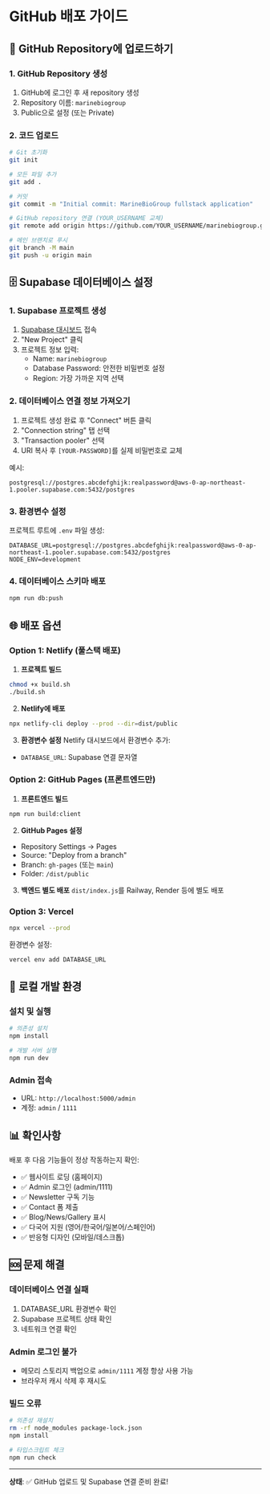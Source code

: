 # GitHub 배포 가이드

## 🚀 GitHub Repository에 업로드하기

### 1. GitHub Repository 생성
1. GitHub에 로그인 후 새 repository 생성
2. Repository 이름: `marinebiogroup`
3. Public으로 설정 (또는 Private)

### 2. 코드 업로드
```bash
# Git 초기화
git init

# 모든 파일 추가
git add .

# 커밋
git commit -m "Initial commit: MarineBioGroup fullstack application"

# GitHub repository 연결 (YOUR_USERNAME 교체)
git remote add origin https://github.com/YOUR_USERNAME/marinebiogroup.git

# 메인 브랜치로 푸시
git branch -M main
git push -u origin main
```

## 🗄️ Supabase 데이터베이스 설정

### 1. Supabase 프로젝트 생성
1. [Supabase 대시보드](https://supabase.com/dashboard/projects) 접속
2. "New Project" 클릭
3. 프로젝트 정보 입력:
   - Name: `marinebiogroup`
   - Database Password: 안전한 비밀번호 설정
   - Region: 가장 가까운 지역 선택

### 2. 데이터베이스 연결 정보 가져오기
1. 프로젝트 생성 완료 후 "Connect" 버튼 클릭
2. "Connection string" 탭 선택
3. "Transaction pooler" 선택
4. URI 복사 후 `[YOUR-PASSWORD]`를 실제 비밀번호로 교체

예시:
```
postgresql://postgres.abcdefghijk:realpassword@aws-0-ap-northeast-1.pooler.supabase.com:5432/postgres
```

### 3. 환경변수 설정
프로젝트 루트에 `.env` 파일 생성:
```env
DATABASE_URL=postgresql://postgres.abcdefghijk:realpassword@aws-0-ap-northeast-1.pooler.supabase.com:5432/postgres
NODE_ENV=development
```

### 4. 데이터베이스 스키마 배포
```bash
npm run db:push
```

## 🌐 배포 옵션

### Option 1: Netlify (풀스택 배포)

1. **프로젝트 빌드**
```bash
chmod +x build.sh
./build.sh
```

2. **Netlify에 배포**
```bash
npx netlify-cli deploy --prod --dir=dist/public
```

3. **환경변수 설정**
Netlify 대시보드에서 환경변수 추가:
- `DATABASE_URL`: Supabase 연결 문자열

### Option 2: GitHub Pages (프론트엔드만)

1. **프론트엔드 빌드**
```bash
npm run build:client
```

2. **GitHub Pages 설정**
- Repository Settings → Pages
- Source: "Deploy from a branch"
- Branch: `gh-pages` (또는 `main`)
- Folder: `/dist/public`

3. **백엔드 별도 배포**
`dist/index.js`를 Railway, Render 등에 별도 배포

### Option 3: Vercel

```bash
npx vercel --prod
```

환경변수 설정:
```bash
vercel env add DATABASE_URL
```

## 🔧 로컬 개발 환경

### 설치 및 실행
```bash
# 의존성 설치
npm install

# 개발 서버 실행
npm run dev
```

### Admin 접속
- URL: `http://localhost:5000/admin`
- 계정: `admin` / `1111`

## 📊 확인사항

배포 후 다음 기능들이 정상 작동하는지 확인:

- ✅ 웹사이트 로딩 (홈페이지)
- ✅ Admin 로그인 (admin/1111)
- ✅ Newsletter 구독 기능
- ✅ Contact 폼 제출
- ✅ Blog/News/Gallery 표시
- ✅ 다국어 지원 (영어/한국어/일본어/스페인어)
- ✅ 반응형 디자인 (모바일/데스크톱)

## 🆘 문제 해결

### 데이터베이스 연결 실패
1. DATABASE_URL 환경변수 확인
2. Supabase 프로젝트 상태 확인
3. 네트워크 연결 확인

### Admin 로그인 불가
- 메모리 스토리지 백업으로 `admin/1111` 계정 항상 사용 가능
- 브라우저 캐시 삭제 후 재시도

### 빌드 오류
```bash
# 의존성 재설치
rm -rf node_modules package-lock.json
npm install

# 타입스크립트 체크
npm run check
```

---

**상태**: ✅ GitHub 업로드 및 Supabase 연결 준비 완료!
